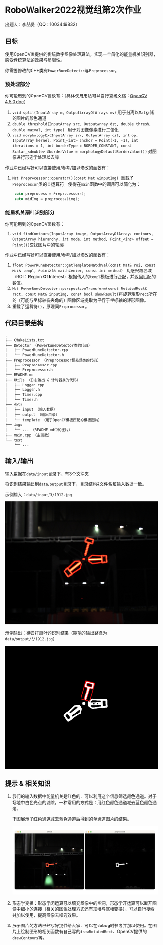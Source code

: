 # RoboWalker2022视觉组第2次作业

出题人：李喆昊（QQ：1003449832）



## 目标

使用OpenCV库提供的传统数字图像处理算法，实现一个简化的能量机关识别器，感受传统算法的效果与局限性。

你需要修改的C++类有``PowerRuneDetector``与``Preprocessor``。

### 预处理部分

你可能用到的OpenCV函数有：（具体使用用法可以自行查阅文档：[OpenCV 4.5.0 doc](https://docs.opencv.org/4.5.0/)）

1. ``void split(InputArray m, OutputArrayOfArrays mv)`` 用于分离以``Mat``存储的图片的颜色通道
2. ``double threshold(InputArray src, OutputArray dst, double thresh, double maxval, int type) `` 用于对图像像素进行二值化
3. ``void morphologyEx(InputArray src, OutputArray dst, int op, InputArray kernel, Point_<int> anchor = Point(-1, -1), int iterations = 1, int borderType = BORDER_CONSTANT, const Scalar_<double> &borderValue = morphologyDefaultBorderValue())``
    对图像进行形态学处理以去噪

作业中已经写好可以直接使用/参考/加以修改的函数有：

1. `Mat Preprocessor::operator()(const Mat &inputImg) `重载了``Preprocessor``类的``()``运算符，使得在``main``函数中的调用可以简化为：

    ```c++
     auto preprocess = Preprocessor();
     auto midImg = preprocess(img);
    ```

    

### 能量机关扇叶识别部分

你可能用到的OpenCV函数有：

1. ``void findContours(InputArray image, OutputArrayOfArrays contours, OutputArray hierarchy, int mode, int method, Point_<int> offset = Point())``查找图片中的轮廓

作业中已经写好可以直接使用/参考/加以修改的函数有：

1. ``float PowerRuneDetector::getTemplateMatchVal(const Mat& roi, const Mat& templ, Point2f& matchCenter, const int method) `` 对感兴趣区域（ROI：**R**egion **O**f **I**nterest）根据传入的``templ``模板进行匹配，并返回匹配的数值。
2. ``Mat PowerRuneDetector::perspectiveTransform(const RotatedRect& rect, const Mat& inputImg, const bool showResult)``将旋转矩形``rect``所在的（可能与坐标轴有夹角的）图像区域提取为平行于坐标轴的矩形图像。
3. 重载了运算符``()``，原理同``Preprocessor``。




## 代码目录结构

```
.
├── CMakeLists.txt 
├── Detector （PowerRuneDetector类的代码）
│   ├── PowerRuneDetector.cpp
│   └── PowerRuneDetector.h
├── Preprocessor （Preprocessor预处理类的代码）
│   ├── Preprocessor.cpp
│   └── Preprocessor.h
├── README.md
├── Utils （日志输出 & 计时器类的代码）
│   ├── Logger.cpp
│   ├── Logger.h
│   ├── Timer.cpp
│   └── Timer.h
├── data
│   ├── input （输入数据）
│   ├── output （输出目录）
│   └── template （用于OpenCV模板匹配的模板图片）
├── imgs
│   └── ... （README.md中的图片）
├── main.cpp （主函数）
└── test
    └── ... 

```



## 输入/输出

输入数据在``data/input``目录下，有3个文件夹

将识别结果输出到``data/output``目录下，目录结构&文件名和输入数据一致。

示例输入：``data/input/3/1912.jpg``

<img src="./data/input/3/1912.jpg" alt="1912" style="zoom:50%;" />

示例输出：待击打扇叶的识别结果（期望的输出路径为``data/output/3/1912.jpg``）

<img src="./imgs/1912-output.jpg" style="zoom:50%;" />



## 提示 & 相关知识

1. 我们的输入数据中能量机关是红色的，可以利用这个信息筛选颜色通道。对于场地中白色光点的滤除，一种常用的方式是：用红色颜色通道减去蓝色颜色通道。

    下图展示了红色通道减去蓝色通道后得到的单通道图片的结果。

    ![](./imgs/1-1813_red-blue.png)

2. 形态学变换：形态学闭运算可以填充图像中的空洞，形态学开运算可以断开图像中细小的连接（相关的图像处理方式还有顶帽与底帽变换），可以自行搜索并加以使用，提高图像去噪的效果。
3. 展示图片的方法已经写好提供给大家，可以在debug时参考并加以使用。在图片上绘制图形的相关函数有自己写的``drawRotatedRect``、OpenCV提供的``drawContours``等。
